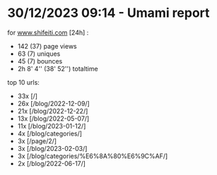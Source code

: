 # 30/12/2023 09:14 - Umami report
for www.shifeiti.com [24h] :

 - 142 (37) page views
 - 63 (7) uniques
 - 45 (7) bounces
 - 2h 8' 4'' (38' 52'') totaltime


top 10 urls:
 - 33x [/]
 - 26x [/blog/2022-12-09/]
 - 21x [/blog/2022-12-22/]
 - 13x [/blog/2022-05-07/]
 - 11x [/blog/2023-01-12/]
 - 4x [/blog/categories/]
 - 3x [/page/2/]
 - 3x [/blog/2023-02-03/]
 - 3x [/blog/categories/%E6%8A%80%E6%9C%AF/]
 - 2x [/blog/2022-06-17/]


